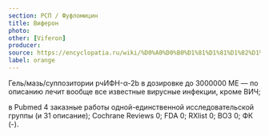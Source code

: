 ```yaml
---
section: РСП / Фуфломицин
title: Виферон
photo:
other: [Viferon]
producer:
source: https://encyclopatia.ru/wiki/%D0%A0%D0%B0%D1%81%D1%81%D1%82%D1%80%D0%B5%D0%BB%D1%8C%D0%BD%D1%8B%D0%B9_%D1%81%D0%BF%D0%B8%D1%81%D0%BE%D0%BA_%D0%BF%D1%80%D0%B5%D0%BF%D0%B0%D1%80%D0%B0%D1%82%D0%BE%D0%B2
label: orange
---
```


Гель/мазь/суппозитории рчИФН-α-2b в дозировке до 3000000 МЕ — по описанию лечит вообще все известные вирусные инфекции, кроме ВИЧ;

в Pubmed 4 заказные работы одной-единственной исследовательской группы (и 31 описание); Cochrane Reviews 0; FDA 0; RXlist 0; ВОЗ 0; ФК (-).
